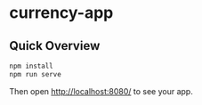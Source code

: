 # currency-app

## Quick Overview

```sh
npm install
npm run serve
```

Then open [http://localhost:8080/](http://localhost:8080/) to see your app.
